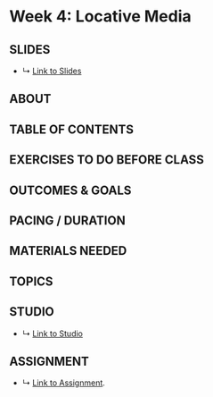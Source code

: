 # Week 4: Locative Media

## SLIDES
* ↳ [Link to Slides]()

## ABOUT

<!-- 

https://rhizome.org/editorial/2014/mar/26/locative-media-revisited/

* Julian oliver - border bumping
* quotidian record - Brian House
* 

* Locative Media
  * Examples
    * https://www.metmuseum.org/art/collection/search/284464 - On Kawara, I got Up
    * location based light painting: https://vimeo.com/103748794
    * 360 degree weather: https://vimeo.com/93982348
    * better weather compass: http://stephanbogner.de/projects/besserwetterkompass
    * FataLATour: http://stephanbogner.de/projects/the-fatalatour-app
    * Camera Restricta: https://philippschmitt.com/work/camera-restricta
    * field guide to getting lost
    * https://rhizome.org/editorial/2014/mar/26/locative-media-revisited/
  * A3: 
    * Abstraction: ways of exploring geospatial data
      * Make a locative experience that prompts people to explore your data.
 -->


## TABLE OF CONTENTS


## EXERCISES TO DO BEFORE CLASS


## OUTCOMES & GOALS


## PACING / DURATION



## MATERIALS NEEDED


## TOPICS


## STUDIO

* ↳ [Link to Studio]()

## ASSIGNMENT

* ↳ [Link to Assignment]().